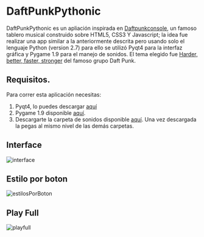 # DaftPunkPythonic
DaftPunkPythonic es un apliación inspirada en [Daftpunkconsole](http://codepen.io/kowlor/pen/MYOKRd), un famoso tablero musical construido sobre HTML5, CSS3 Y Javascript; la idea fue realizar una app similar a la anteriormente descrita pero usando solo el lenguaje Python (version 2.7) para ello se utilizó Pyqt4 para la interfaz gráfica y Pygame 1.9 para el manejo de sonidos. El tema elegido fue [Harder, better, faster, stronger](https://www.youtube.com/watch?v=gAjR4_CbPpQ) del famoso grupo Daft Punk.

## Requisitos.
Para correr esta aplicación necesitas:

1. Pyqt4, lo puedes descargar [aquí](http://sourceforge.net/projects/pyqt/files/PyQt4/PyQt-4.11.4/PyQt4-4.11.4-gpl-Py2.7-Qt4.8.7-x32.exe)
2. Pygame 1.9 disponible [aquí](http://pygame.org/ftp/pygame-1.9.1.win32-py2.7.msi).
3. Descargarte la carpeta de sonidos disponible [aquí](https://mega.nz/#!11NXmRpT!Q9NmIxzJksWG9oEwAqGttre-45Igek8cYXndWe-Hv8E). Una vez descargada la pegas al mismo nivel de las demás carpetas.

## Interface
![interface](http://i.imgur.com/8DIiStu.png)

## Estilo por boton
![estilosPorBoton](http://i.imgur.com/lsIOga0.png)

## Play Full
![playfull](http://i.imgur.com/7T3LpGW.png)

